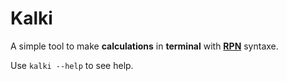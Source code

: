 # Kalki
A simple tool to make **calculations** in **terminal** with [**RPN**](https://en.wikipedia.org/wiki/Reverse_Polish_notation) syntaxe.

Use `kalki --help` to see help.
